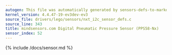 ```yaml
---
autogen: This file was automatically generated by sensors-defs-to-markdown.py
kernel_version: 4.4.47-19-ev3dev-ev3
source_file: drivers/lego/sensors/nxt_i2c_sensor_defs.c
source_line: 343
title: mindsensors.com Digital Pneumatic Pressure Sensor (PPS58-Nx)
sensor_index: 52
---
```


{% include /docs/sensor.md %}
